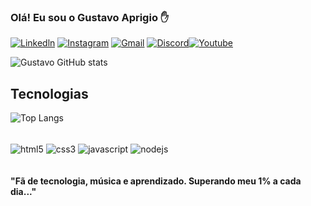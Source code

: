 
### Olá! Eu sou o Gustavo Aprigio ✋
[![Linkedln](https://img.shields.io/badge/LinkedIn-0077B5?style=for-the-badge&logo=linkedin&logoColor=white)](https://www.linkedin.com/in/gustavo-aprigio-b34585112/)
[![Instagram](https://img.shields.io/badge/Instagram-E4405F?style=for-the-badge&logo=instagram&logoColor=white)](<a href= "https://www.instagram.com/gustavinho12bass/">)
[![Gmail](https://img.shields.io/badge/Gmail-D14836?style=for-the-badge&logo=gmail&logoColor=white)](<a href="maito:gustavo.aprigio@gmail.com">)
[![Discord](https://img.shields.io/badge/Discord-7289DA?style=for-the-badge&logo=discord&logoColor=white)](<a href="1161493642498805810">)[![Youtube](https://img.shields.io/badge/YouTube-FF0000?style=for-the-badge&logo=youtube&logoColor=white)](<a href="https://www.youtube.com/@GustavoAprigio">)

![Gustavo GitHub stats](https://github-readme-stats.vercel.app/api?username=devgustavoaprigio&show_icons=true&theme=dracula)

## Tecnologias

![Top Langs](https://github-readme-stats.vercel.app/api/top-langs/?username=devgustavoaprigio&langs_count=8)

<div style="display: inline_block"><br>
<img align="center" alt="html5" src="https://img.shields.io/badge/HTML5-E34F26?style=for-the-badge&logo=html5&logoColor=white"/> 
<img align="center" alt="css3" src="https://img.shields.io/badge/CSS3-1572B6?style=for-the-badge&logo=css3&logoColor=white"/> 
<img align="center" alt="javascript" src="https://img.shields.io/badge/JavaScript-F7DF1E?style=for-the-badge&logo=javascript&logoColor=black"/> 
<img align="center" alt="nodejs" src="https://img.shields.io/badge/Node.js-43853D?style=for-the-badge&logo=node.js&logoColor=white"/> 
</div>
<div stykle="display: inline_block"><br>
</div>
<br><b>"Fã de tecnologia, música e aprendizado. Superando meu 1% a cada dia..." </b><br>
